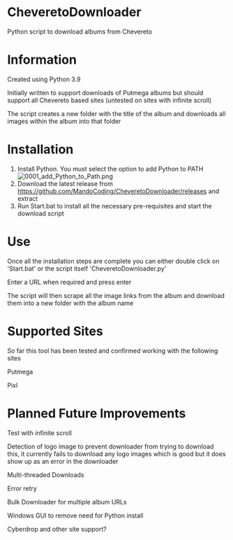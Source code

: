 # CheveretoDownloader
Python script to download albums from Chevereto


# Information
Created using Python 3.9

Initially written to support downloads of Putmega albums but should support all Chevereto based sites (untested on sites with infinite scroll)

The script creates a new folder with the title of the album and downloads all images within the album into that folder


# Installation
1. Install Python. You must select the option to add Python to PATH
![0001_add_Python_to_Path.png](https://s1.putme.ga/0001_add_Python_to_Path.png)
2. Download the latest release from https://github.com/MandoCoding/CheveretoDownloader/releases and extract
3. Run Start.bat to install all the necessary pre-requisites and start the download script


# Use
Once all the installation steps are complete you can either double click on 'Start.bat' or the script itself 'CheveretoDownloader.py'

Enter a URL when required and press enter

The script will then scrape all the image links from the album and download them into a new folder with the album name 


# Supported Sites
So far this tool has been tested and confirmed working with the following sites

Putmega

Pixl


# Planned Future Improvements
Test with infinite scroll

Detection of logo image to prevent downloader from trying to download this, it currently fails to download any logo images which is good but it does show up as an error in the downloader

Multi-threaded Downloads

Error retry

Bulk Downloader for multiple album URLs

Windows GUI to remove need for Python install

Cyberdrop and other site support?
